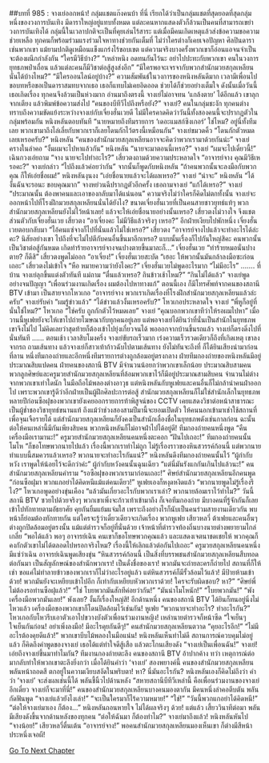 ##บทที่ 985 : จางเย่ออกหน้า!
กลุ่มแชตแก๊งคนบ้า
ที่นี่ เรียกได้ว่าเป็นกลุ่มแชตที่สุดยอดที่สุดกลุ่มหนึ่งของวงการบันเทิง มีดาราใหญ่อยู่แทบทั้งหมด แต่ละคนหากแสดงตัวก็ล้วนเป็นคนที่สามารถเขย่าวงการบันเทิงได้ กลุ่มนี้ในเวลาปกติจะเป็นที่คุยเล่นไร้สาระ แต่เมื่อมีคนเกิดเหตุแล้วส่งข้อความขอความช่วยเหลือ ทุกคนก็พร้อมร่วมแรงร่วมใจหาทางช่วยกันเต็มที่ ไม่ว่าใครต่างก็เคยเจอปัญหา ศิลปินดาราเช่นพวกเขา แม้ยามปกติดูเหมือนแข็งแกร่งไร้ขอบเขต แต่ความจริงบางครั้งพวกเขาก็อ่อนแอจนจำเป็นจะต้องผนึกกำลังกัน
“ใครมีวิธีบ้าง?”
“เหล่าหนิง อดทนกันไว้นะ อย่าไปปะทะกับพวกเขา คนในวงการยุทธภพป่าเถื่อน แล้วแต่ละคนก็มีวิชาต่อสู้สูงส่งอีก”
“มีใครพอจะเจรจากับพวกสำนักมวยสกุลเหลียนนั่นได้บ้างไหม?”
“มีใครออนไลน์อยู่บ้าง?”
ความสัมพันธ์ในวงการของหนิงหลันดีมาก เวลามีเพื่อนไปขอบทหรือขอเป็นดาราสมทบจากเธอ เธอก็แทบไม่เคยอิดออด ช่วยได้ก็ช่วยอย่างเต็มใจ ดังนั้นเมื่อวันนี้เธอเกิดเรื่อง ทุกคนจึงล้วนเป็นห่วงมาก
อ่านมาถึงตรงนี้ จางเย่ไม่อาจทน ‘แกล้งตาย’ ได้อีกแล้ว
เขาลุกจากเตียง แล้วพิมพ์ข้อความส่งไป “คนของบีทีวีไปถึงหรือยัง?”
จางเย่?
คนในกลุ่มชะงัก
ทุกคนต่างทราบถึงความขัดแย้งระหว่างจางเย่กับเจี่ยงฮั่นเวยดี ไม่มีใครคาดคิดว่าวันนี้ทั้งสองคนนี้จะปรากฏตัวในกลุ่มพร้อมกัน
หนิงหลันตอบทันที “นายหมายถึงทีมรายการ ‘เดอะแมสก์ซิงเกอร์’ ใช่ไหม? อยู่นี่ทั้งทีมเลย พวกเขามาถึงไล่เลี่ยกับพวกเราก็เลยโดนกักไว้ตรงนี้เหมือนกัน”
จางเย่ขมวดคิ้ว “โดนกักตัวหมดเลยเหรอครับ?”
หนิงหลัน “คนของสำนักมวยสกุลเหลียนอาจจะคิดว่าพวกเรามาด้วยกันน่ะ”
จางเย่ครางในลำคอ “งั้นผมจะไปหาแล้วกัน”
หนิงหลัน “นายจะมาตอนนี้เหรอ?”
จางเย่ “ผมจะไปเดี๋ยวนี้!”
เฉินกวงเอ่ยถาม “จาง นายจะไปทำอะไร?”
เสี่ยวตงถามด้วยความประหลาดใจ “อาจารย์จาง คุณมีวิธีเหรอคะ?”
จางเย่กล่าว “ไปถึงแล้วค่อยว่ากัน” จากนั้นก็พูดกับหนิงหลัน “ถ้าคนพวกนั้นจะลงมือกับพวกคุณ ก็ให้เอ่ยชื่อผม!”
หนิงหลันงุนงง “เอ่ยชื่อนายแล้วจะได้ผลเหรอ?”
จางเย่ “น่าจะ”
หนิงหลัน “ได้ งั้นฉันจะรอนะ ขอบคุณมาก”
จางหย่วนฉีปรากฏตัวอีกครั้ง เธอถามจางเย่ “แก้ได้เหรอ?”
จางเย่ “ประมาณนั้น ต้องพาคนและเอาของกลับมาได้แน่นอน”
ความจริงไม่ว่าใครก็คิดไม่ตกทั้งนั้น จางเย่จะออกหน้าไปที่โรงฝึกมวยสกุลเหลียนนั่นได้ยังไง? ขนาดเจี่ยงฮั่นเวยที่เป็นคนสายชาวยุทธ์แท้ๆ พวกสำนักมวยสกุลเหลียนยังไม่ไว้หน้าเลย! แล้วจะให้เอ่ยชื่อนายอย่างนั้นเหรอ?
เสี่ยวตงไม่วางใจ จึงแชตส่วนตัวกับเจี่ยงฮั่นเวย
เสี่ยวตง “อาเจี่ยงคะ ไม่มีวิธีแล้วจริงๆ เหรอ?”
อีกฝ่ายเงียบไปพักหนึ่ง
เจี่ยงฮั่นเวยตอบกลับมา “ไอ้คนแซ่จางก็ไปที่นั่นแล้วไม่ใช่เหรอ?”
เสี่ยวตง “อาจารย์จางไปแล้วจะทำอะไรได้ล่ะคะ? นิสัยอย่างเขา ไปถึงที่จะไม่ไปตีกับคนอื่นขึ้นมาอีกเหรอ? แบบนั้นเรื่องก็ไปกันใหญ่สิคะ คนพวกนั้นเป็นวิชาต่อสู้กันหมด เกิดทำร้ายอาจารย์จางจนปางตายขึ้นมาละก็…”
เจี่ยงฮั่นเวย “ทำร้ายหมอนั่นปางตาย? ก็ดีสิ”
เสี่ยวตงพูดไม่ออก “อาเจี่ยง!”
เจี่ยงฮั่นเวยสะบัด “เฮอะ ให้พวกนั้นมันกล้าลงมือซะก่อนเถอะ”
เสี่ยวตงไม่เข้าใจ “หือ หมายความว่ายังไงคะ?”
เจี่ยงฮั่นเวยไม่พูดอะไรมาก “ไม่มีอะไร”
…….
ที่บ้าน
จางเย่ลุกขึ้นแต่งตัวทันที
แม่ถาม “ตื่นแล้วเหรอ? กินข้าวเช้าไหม?”
“กินไม่ได้แล้ว” จางเย่พูดอย่างจนปัญญา “เพื่อนร่วมงานเกิดเรื่อง ผมต้องไปหาทางแก้”
ตอนนี้เอง ก็มีโทรศัพท์จากคนของสถานี BTV เข้ามา
เป็นสายจากโหวเกอ “อาจารย์จาง พวกเราเกิดเรื่องที่โรงฝึกสำนักมวยสกุลเหลียนแล้วล่ะครับ”
จางเย่รับคำ “ผมรู้ข่าวแล้ว”
“ได้ข่าวแล้วงั้นเหรอครับ?” โหวเกอประหลาดใจ
จางเย่ “พี่หูก็อยู่ที่นั่นใช่ไหม?”
โหวเกอ “ใช่ครับ ถูกกักตัวไว้หมดเลย”
จางเย่ “คุณบอกพวกเขาทีว่าให้รอผมไปหา”
เมื่อวานนี้หูเฟยยังจะให้เขาไปถ่ายโฆษณากับทุกคนอยู่เลย แต่พอจางเย่ได้ยินว่าที่นั่นเป็นสำนักในยุทธภพเขาจึงไม่ไป ไม่คิดเลยว่าสุดท้ายก็ต้องเข้าไปยุ่งเกี่ยวจนได้
พอออกจากบ้านขึ้นรถแล้ว จางเย่ก็ตรงดิ่งไปที่นั่นทันที
……
ตอนเช้า
เวลาสิบโมงครึ่ง
จางเย่ขับรถเร็วมาก เร่งความเร็วรวดเดียวก็ถึงที่เกิดเหตุ เขาลงจากรถ ถามเส้นทาง แล้วจางเย่ก็สาวเท้าก้าวฉับไปตามเส้นทาง
ยังไม่ทันจะถึงที่ ก็ได้ยินเสียงนำมาก่อน
ที่ลาน
หนึ่งทีมกองถ่ายและอีกหนึ่งทีมรายการต่างถูกล้อมอยู่ตรงกลาง ฝ่ายทีมกองถ่ายของหนิงหลันมีอยู่ประมาณสิบแปดคน ฝ่ายคนของสถานี BTV มีจำนวนน้อยกว่าพวกเขาเล็กน้อย ประมาณสิบสามคน พวกลูกศิษย์และครูมวยสำนักมวยสกุลเหลียนที่ล้อมพวกเขาไว้ก็มีอยู่ประมาณสามสิบคน จำนวนไม่ต่างจากพวกเขาเท่าใดนัก ในมือถือไม้พลองต่างอาวุธ แต่หนิงหลันกับหูเฟยและคนอื่นก็ไม่กล้านำคนฝ่าออกไป เพราะพวกเขารู้ดีว่าอีกฝ่ายเป็นผู้ฝึกศิลปะการต่อสู้ สำนักมวยสกุลเหลียนก็ไม่ใช่สำนักเล็กในยุทธภพ หลายปีก่อนซือฝุของพวกเขายังเคยออกรายการท้าพิสูจน์ของ CCTV เคยแสดงวิชาต่อหน้าสาธารณะ เป็นผู้ช่ำชองวิชายุทธ์ขนานแท้ ถึงแม้ว่าช่วงสองสามปีมานี้จะยอมเปิดตัว ให้คนนอกเข้ามาเช่าใช้สถานที่เพื่อจุนเจือรายได้ แต่สำนักมวยสกุลเหลียนก็ยังคงเป็นสำนักเลื่องชื่อในยุทธภพดังเช่นกาลก่อน ฉะนั้นต่อให้คนเหล่านี้มีกันเพียงสิบคน พวกหนิงหลันก็ไม่อาจฝ่าไปได้อยู่ดี!
ทีมกองถ่ายคนหนึ่งพูด “คืนเครื่องมือเรามานะ!”
ครูมวยสำนักมวยสกุลเหลียนคนหนึ่งตะคอก “ฝันไปเถอะ!”
ทีมกองถ่ายคนนั้นโมโห “ก็ขอโทษพวกนายไปแล้ว เรื่องนี้พวกเราทำไม่ถูก ไม่รู้เรื่องราวของหินสวรรค์ก้อนนี้ แต่พวกนายทำแบบนี้สมควรแล้วเหรอ? พวกนายจะทำอะไรกันแน่?”
หนิงหลันดึงทีมกองถ่ายคนนั้นไว้ “ผู้กำกับหวัง เราพูดให้น้อยไว้จะดีกว่าค่ะ”
ผู้กำกับหวังคนนั้นฉุนเฉียว “แต่นี่มันรังแกกันเกินไปแล้วนะ!”
คนสำนักมวยสกุลเหลียนคำราม “รอซือฝุของพวกเรามาก่อนเถอะ!”
ศิษย์สำนักมวยสกุลเหลียนอีกคนพูด “ก่อนซือฝุมา พวกแกอย่าได้คิดหนีแม้แต่คนเดียว!”
หูเฟยเองก็หงุดหงิดแล้ว “พวกนายพูดไม่รู้เรื่องรึไง?”
โหวเกอพูดอย่างขุ่นเคือง “แล้วมันเกี่ยวอะไรกับพวกเราเล่า? พวกนายล้อมเราไว้ทำไม?”
วันนี้สถานี BTV ซวยไปด้วยจริงๆ พวกเขาเพิ่งจะก้าวเท้าเข้ามาถึง ก็เจอทีมกองถ่าย มีบางคนที่รู้จักกันก็เลยเข้าไปทักทายตามอัธยาศัย คุยกันยิ้มแย้มแจ่มใส เพราะถึงอย่างไรก็นับเป็นคนร่วมสายงานเดียวกัน พบหน้าก็ย่อมต้องทักทายกัน แต่ใครจะรู้ว่าเดี๋ยวเดียวจะเกิดเรื่อง พวกหูเฟย เสียวหลวี่ ต้าเฟยและคนอื่นๆ ต่างถูกปิดล้อมอยู่ตรงนั้น
แม้แต่ตำรวจก็อยู่ที่นั่นด้วย
เจ้าหน้าที่ตำรวจท้องถิ่นบางนายต่างพยายามไกล่เกลี่ย “พอได้แล้ว พอๆ อาจารย์เฉิน คนเขาก็ขอโทษพวกคุณแล้ว และแสดงเจตนาชดเชยให้ พวกคุณก็คงกักตัวเขาไม่ได้ตลอดไปหรอกจริงไหม? เรื่องนี้ให้เลิกแล้วต่อกันไปเถอะ”
ครูมวยสกุลเหลียนคนหนึ่งมีแซ่ว่าเฉิน
อาจารย์เฉินพูดเสียงขุ่น “หินสวรรค์ก้อนนี้ เป็นสิ่งที่บรรพชนสำนักมวยสกุลเหลียนสืบทอดต่อกันมา เป็นสัญลักษณ์ของสำนักพวกเรา! เป็นดั่งชื่อของเรา! พวกมันจะถ่ายละครก็ถ่ายไป สถานที่ก็ให้เช่า ขอแค่ไม่ทำลายข้าวของพวกเราก็ไม่ว่าอะไรอยู่แล้ว แต่หินสวรรค์ก็มีรั้วล้อมไว้แล้ว! มีป้ายห้ามเข้าด้วย! พวกมันยังจะเหยียบเข้าไปอีก ก็เท่ากับเหยียบหัวพวกเราด้วย! ใครจะรับผิดชอบ? หา?”
“ศิษย์พี่ ไม่ต้องรอท่านซือฝุแล้ว!”
“ใช่ โบยพวกมันสักทีค่อยว่ากัน!”
“มันน่าโมโหนัก!”
“โบยพวกมัน!”
“พังเครื่องมือพวกมันเลย!”
พังเลย?
งั้นก็เรื่องใหญ่สิ!
อีกด้านหนึ่ง คนของสถานี BTV ได้ยินก็ทนอยู่นิ่งไม่ไหวแล้ว เครื่องมือของพวกเขาก็โดนปิดล้อมไว้เช่นกัน!
หูเฟย “พวกนายจะทำอะไร? ทำอะไรกัน?”
โหวเกอกับโหวรีบเอาตัวเอาไปขวางบังตัวเพื่อนร่วมงานหญิง!
เหล่านายตำรวจก็หน้าซีด “ใจเย็นๆ ใจเย็นกันก่อน! อย่าเพิ่งลงมือ! มีอะไรคุยกันดีๆ!”
คนสำนักมวยสกุลเหลียนตวาด
“คุยอะไรอีก!”
“ไม่มีอะไรต้องคุยดีแล้ว!”
พวกเขาบีบไม้พลองในมือแน่น!
หนิงหลันเห็นท่าไม่ดี สถานการณ์ควบคุมไม่อยู่แล้ว ก็คิดถึงคำพูดของจางเย่ เธอได้แต่ทำใจดีสู้เสือ แล้วตะโกนเสียงดัง “จางเย่เป็นเพื่อนฉัน!”
จางเย่!
เอ่ยถึงจางเย่ขึ้นมาทำไมกัน?
ทีมงานกองถ่ายตะลึง
คนของสถานี BTV อ้าปากค้าง
ทว่า เหตุการณ์ต่อมากลับทำให้พวกเขาตะลึงยิ่งกว่า เมื่อได้ยินคำว่า ‘จางเย่’ สองพยางค์นี้ คนของสำนักมวยสกุลเหลียนพลันหน้าถอดสี ตกอยู่ในความเงียบสงัดในพริบตา!
หา?
นี่มันอะไรกัน?
หนิงหลันเองก็คิดไม่ถึงว่า คำว่า ‘จางเย่’ จะส่งผลเช่นนี้ได้ พลันชี้นิ้วไปด้านหลัง “สหายสถานีบีทีวีเหล่านี้ คือเพื่อนร่วมงานของจางเย่ อีกเดี๋ยว จางเย่ก็จะมาที่นี่!”
คนของสำนักมวยสกุลเหลียนบางคนมองตากัน
มีคนหนึ่งลำคอตีบตัน พลันกัดฟันพูด “จางเย่แล้วยังไงเล่า!”
“จะเป็นใครมาก็ไร้ความหมาย!”
“ใช่!”
“วันนี้พวกแกอย่าได้คิดหนี!”
“ต่อให้จางเย่มาเอง ก็ต้อง…”
หนิงหลันถอนหายใจ
ไม่ได้ผลจริงๆ ด้วย!
แต่แล้ว เสี้ยววินาทีต่อมา พลันมีเสียงดังขึ้นจากด้านหลังของทุกคน
“ต่อให้ฉันมา ก็ต้องทำไม?”
จางเย่มาถึงแล้ว!
หนิงหลันหันไป “จางน้อย!”
เสียวหลวี่ตื่นเต้น “อาจารย์จาง!”
พอคนสำนักมวยสกุลเหลียนมองเห็นเขา ก็ต่างมีสีหน้าประหนึ่งเจอผี!


[Go To Next Chapter]( ./86.md)